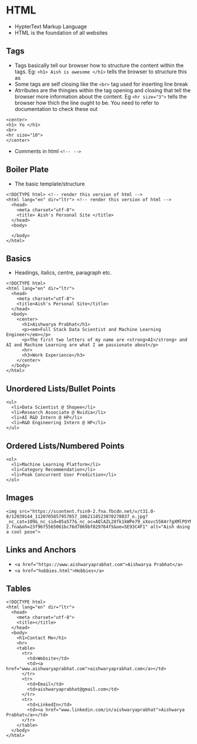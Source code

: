 # HTML
- HypterText Markup Language
- HTML is the foundation of all websites

## Tags

- Tags basically tell our browser how to structure the content within the tags. Eg: `<h1> Aish is awesome </h1>` tells the browser to structure this as
- Some tags are self closing like the `<br>` tag used for inserting line break
- Atrributes are the thingies within the tag opening and closing that tell the browser more information about the content. Eg `<hr size="3">` tells the browser how thich the line ought to be. You need to refer to documentation to check these out

```
<center>
<h1> Yo </h1>
<br>
<hr size="10">
</center>

```

- Comments in html `<!-- -->`


## Boiler Plate
- The basic template/structure

```
<!DOCTYPE html> <!-- render this version of html -->
<html lang="en" dir="ltr"> <!-- render this version of html -->
  <head>
    <meta charset="utf-8">
    <title> Aish's Personal Site </title>
  </head>
  <body>

  </body>
</html>
```

## Basics
- Headings, italics, centre, paragraph etc.
```
<!DOCTYPE html>
<html lang="en" dir="ltr">
  <head>
    <meta charset="utf-8">
    <title>Aish's Personal Site</title>
  </head>
  <body>
    <center>
      <h1>Aishwarya Prabhat</h1>
      <p><em>Full Stack Data Scientist and Machine Learning Engineer</em></p>
      <p>The first two letters of my name are <strong>AI</strong> and AI and Machine Learning are what I am passionate about</p>
      <hr>
      <h3>Work Experience</h3>
    </center>
  </body>
</html>
```

## Unordered Lists/Bullet Points
```
<ul>
  <li>Data Scientist @ Shopee</li>
  <li>Research Associate @ Nvidia</li>
  <li>AI R&D Intern @ HP</li>
  <li>R&D Engineering Intern @ HP</li>
</ul>
```

## Ordered Lists/Numbered Points
```
<ol>
  <li>Machine Learning Platform</li>
  <li>Category Recommendation</li>
  <li>Peak Concurrent User Prediction</li>
</ol>
```

## Images
```
<img src="https://scontent.fsin9-2.fna.fbcdn.net/v/t31.0-8/12039144_1120705857957057_1062118523870278037_o.jpg?_nc_cat=109&_nc_sid=85a577&_nc_oc=AQlAZL28fk1kWPe79_xXovcS584r7gXMlPOYMqD5QXkwlmPf0Un3UpbzjR6csE48lvg&_nc_ht=scontent.fsin9-2.fna&oh=23f96f5565061bc76d7869bf029764f5&oe=5E93C4F1" alt="Aish doing a cool pose">
```
## Links and Anchors
- `<a href="https://www.aishwaryaprabhat.com">Aishwarya Prabhat</a>`
- `<a href="hobbies.html">Hobbies</a>`


## Tables

```
<!DOCTYPE html>
<html lang="en" dir="ltr">
  <head>
    <meta charset="utf-8">
    <title></title>
  </head>
  <body>
    <h1>Contact Me</h1>
    <hr>
    <table>
      <tr>
        <td>Website</td>
        <td><a href="www.aishwaryaprabhat.com">aishwaryaprabhat.com</a></td>
      </tr>
      <tr>
        <td>Email</td>
        <td>aishwaryaprabhat@gmail.com</td>
      </tr>
      <tr>
        <td>LinkedIn</td>
        <td><a href="www.linkedin.com/in/aishwaryaprabhat">Aishwarya Prabhat</a></td>
      </tr>
    </table>
  </body>
</html>
```
